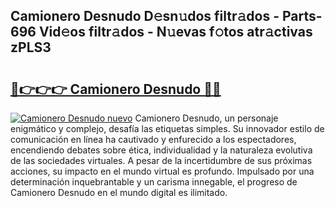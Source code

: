 ## Camionero Desnudo D𝚎sn𝚞dos filtr𝚊dos - Parts-696 Vid𝚎os filtr𝚊dos - N𝚞evas f𝚘tos atr𝚊ctivas zPLS3

# <h2><a href="http://mb6xc0g.tromn.icu/?c=Camionero+Desnudo">🔗👉👉👉 Camionero Desnudo 🔗🔗</a></h2>

[![Camionero Desnudo nuevo](https://i.imgur.com/pEAQMta.gif)](http://mb6xc0g.tromn.icu/?c=Camionero+Desnudo)
Camionero Desnudo, un personaje enigmático y complejo, desafía las etiquetas simples. Su innovador estilo de comunicación en línea ha cautivado y enfurecido a los espectadores, encendiendo debates sobre ética, individualidad y la naturaleza evolutiva de las sociedades virtuales. A pesar de la incertidumbre de sus próximas acciones, su impacto en el mundo virtual es profundo. Impulsado por una determinación inquebrantable y un carisma innegable, el progreso de Camionero Desnudo en el mundo digital es ilimitado.
